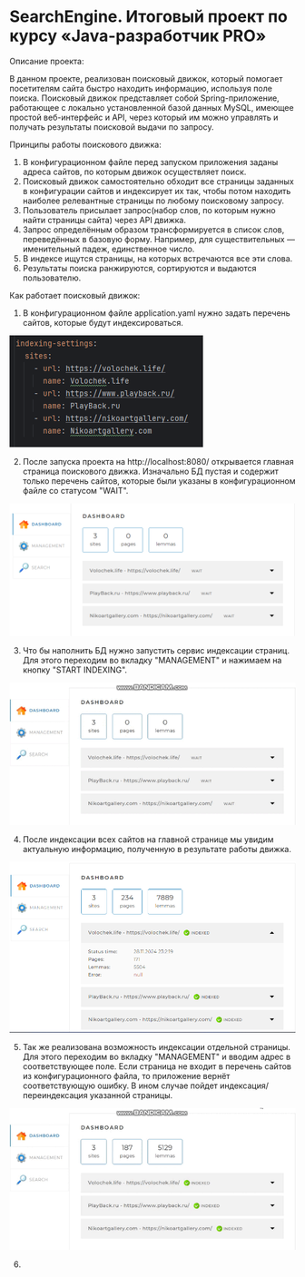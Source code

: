 # SearchEngine. Итоговый проект по курсу «Java-разработчик PRO»

Описание проекта:

В данном проекте, реализован поисковый движок, который помогает посетителям сайта быстро находить информацию, используя поле поиска.
Поисковый движок представляет собой Spring-приложение, работающее с локально установленной базой данных MySQL, имеющее простой веб-интерфейс и API,
через который им можно управлять и получать результаты поисковой выдачи по запросу.

Принципы работы поискового движка:

1. В конфигурационном файле перед запуском приложения заданы адреса сайтов, по которым движок осуществляет поиск.
2. Поисковый движок самостоятельно обходит все страницы заданных в конфигурации сайтов и индексирует их так, чтобы потом находить наиболее релевантные
   страницы по любому поисковому запросу.
3. Пользователь присылает запрос(набор слов, по которым нужно найти страницы сайта) через API движка.
4. Запрос определённым образом трансформируется в список слов, переведённых в базовую форму. Например, для существительных — именительный падеж, единственное число.
5. В индексе ищутся страницы, на которых встречаются все эти слова.
6. Результаты поиска ранжируются, сортируются и выдаются пользователю.

Как работает поисковый движок:
1. В конфигурационном файле application.yaml нужно задать перечень сайтов, которые будут индексироваться.

![screen1.png](src/main/resources/other/screen1.png)

2. После запуска проекта на http://localhost:8080/ открывается главная страница поискового движка. Изначально БД пустая и содержит только перечень сайтов,
   которые были указаны в конфигурационном файле со статусом "WAIT".

![screen2.png](src/main/resources/other/screen2.png)

3. Что бы наполнить БД нужно запустить сервис индексации страниц. Для этого переходим во вкладку "MANAGEMENT" и нажимаем на кнопку "START INDEXING".

![vid1.gif](src/main/resources/other/vid1.gif)

4. После индексации всех сайтов на главной странице мы увидим актуальную информацию, полученную в результате работы движка.

![img.png](src/main/resources/other/screen3.png)

5. Так же реализована возможность индексации отдельной страницы. Для этого переходим во вкладку "MANAGEMENT" и вводим адрес в соответствующее поле.
   Если страница не входит в перечень сайтов из конфигурационного файла, то приложение вернёт соответствующую ошибку. В ином случае пойдет индексация/переиндексация указанной страницы.

![vid2.gif](src/main/resources/other/vid2.gif)

6. 